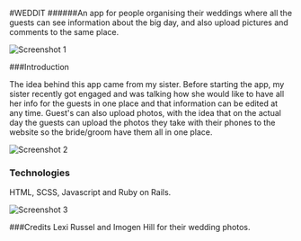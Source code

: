 #WEDDIT
######An app for people organising their weddings where all the guests can see information about the big day, and also upload pictures and comments to the same place.

![Screenshot 1](http://i.imgur.com/qBGATmU.png)

###Introduction

The idea behind this app came from my sister. Before starting the app, my sister recently got engaged and was talking how she would like to have all her info for the guests in one place and that information can be edited at any time. Guest's can also upload photos, with the idea that on the actual day the guests can upload the photos they take with their phones to the website so the bride/groom have them all in one place.

![Screenshot 2](http://i.imgur.com/u2j1nI8.png)


### Technologies
HTML, SCSS, Javascript and Ruby on Rails.

![Screenshot 3](http://i.imgur.com/QNqWq6p.png)

###Credits
Lexi Russel and Imogen Hill for their wedding photos.
